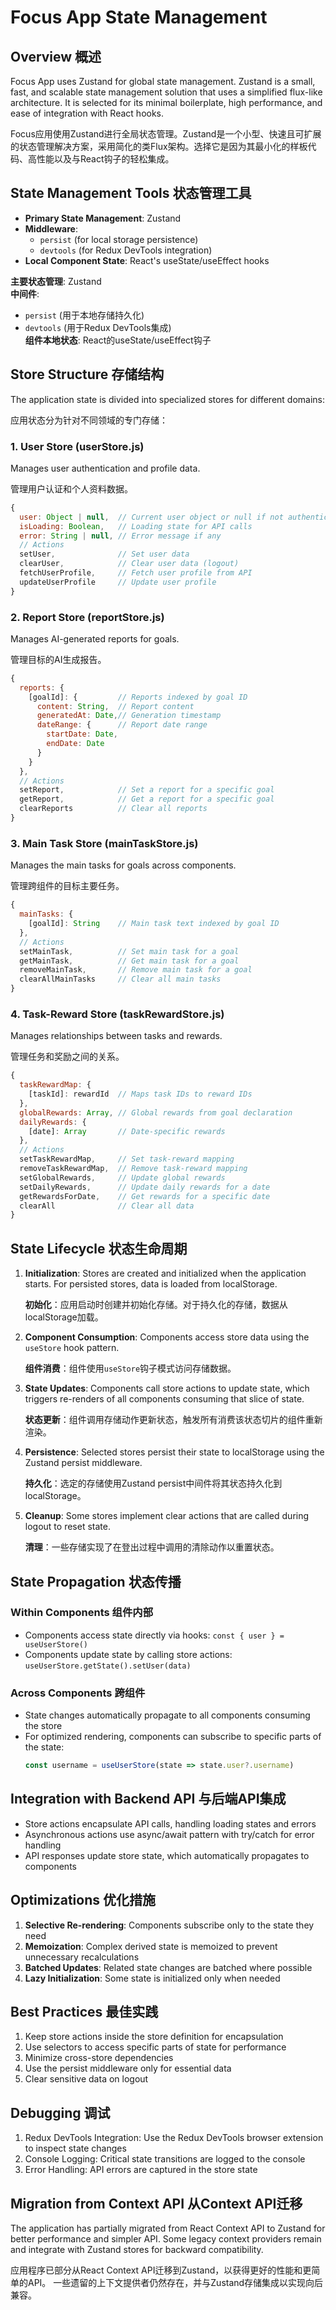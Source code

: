 # Focus App State Management

## Overview 概述

Focus App uses Zustand for global state management. Zustand is a small, fast, and scalable state management solution that uses a simplified flux-like architecture. It is selected for its minimal boilerplate, high performance, and ease of integration with React hooks.

Focus应用使用Zustand进行全局状态管理。Zustand是一个小型、快速且可扩展的状态管理解决方案，采用简化的类Flux架构。选择它是因为其最小化的样板代码、高性能以及与React钩子的轻松集成。

## State Management Tools 状态管理工具

- **Primary State Management**: Zustand
- **Middleware**: 
  - `persist` (for local storage persistence)
  - `devtools` (for Redux DevTools integration)
- **Local Component State**: React's useState/useEffect hooks

**主要状态管理**: Zustand  
**中间件**:
  - `persist` (用于本地存储持久化)
  - `devtools` (用于Redux DevTools集成)  
**组件本地状态**: React的useState/useEffect钩子

## Store Structure 存储结构

The application state is divided into specialized stores for different domains:

应用状态分为针对不同领域的专门存储：

### 1. User Store (userStore.js)

Manages user authentication and profile data.

管理用户认证和个人资料数据。

```javascript
{
  user: Object | null,  // Current user object or null if not authenticated
  isLoading: Boolean,   // Loading state for API calls
  error: String | null, // Error message if any
  // Actions
  setUser,              // Set user data
  clearUser,            // Clear user data (logout)
  fetchUserProfile,     // Fetch user profile from API
  updateUserProfile     // Update user profile
}
```

### 2. Report Store (reportStore.js)

Manages AI-generated reports for goals.

管理目标的AI生成报告。

```javascript
{
  reports: {
    [goalId]: {         // Reports indexed by goal ID
      content: String,  // Report content
      generatedAt: Date,// Generation timestamp
      dateRange: {      // Report date range
        startDate: Date,
        endDate: Date
      }
    }
  },
  // Actions
  setReport,            // Set a report for a specific goal
  getReport,            // Get a report for a specific goal
  clearReports          // Clear all reports
}
```

### 3. Main Task Store (mainTaskStore.js)

Manages the main tasks for goals across components.

管理跨组件的目标主要任务。

```javascript
{
  mainTasks: {
    [goalId]: String    // Main task text indexed by goal ID
  },
  // Actions
  setMainTask,          // Set main task for a goal
  getMainTask,          // Get main task for a goal
  removeMainTask,       // Remove main task for a goal
  clearAllMainTasks     // Clear all main tasks
}
```

### 4. Task-Reward Store (taskRewardStore.js)

Manages relationships between tasks and rewards.

管理任务和奖励之间的关系。

```javascript
{
  taskRewardMap: {
    [taskId]: rewardId  // Maps task IDs to reward IDs
  },
  globalRewards: Array, // Global rewards from goal declaration
  dailyRewards: {
    [date]: Array       // Date-specific rewards
  },
  // Actions
  setTaskRewardMap,     // Set task-reward mapping
  removeTaskRewardMap,  // Remove task-reward mapping
  setGlobalRewards,     // Update global rewards
  setDailyRewards,      // Update daily rewards for a date
  getRewardsForDate,    // Get rewards for a specific date
  clearAll              // Clear all data
}
```

## State Lifecycle 状态生命周期

1. **Initialization**: Stores are created and initialized when the application starts. For persisted stores, data is loaded from localStorage.

   **初始化**：应用启动时创建并初始化存储。对于持久化的存储，数据从localStorage加载。

2. **Component Consumption**: Components access store data using the `useStore` hook pattern.

   **组件消费**：组件使用`useStore`钩子模式访问存储数据。

3. **State Updates**: Components call store actions to update state, which triggers re-renders of all components consuming that slice of state.

   **状态更新**：组件调用存储动作更新状态，触发所有消费该状态切片的组件重新渲染。

4. **Persistence**: Selected stores persist their state to localStorage using the Zustand persist middleware.

   **持久化**：选定的存储使用Zustand persist中间件将其状态持久化到localStorage。

5. **Cleanup**: Some stores implement clear actions that are called during logout to reset state.

   **清理**：一些存储实现了在登出过程中调用的清除动作以重置状态。

## State Propagation 状态传播

### Within Components 组件内部

- Components access state directly via hooks: `const { user } = useUserStore()`
- Components update state by calling store actions: `useUserStore.getState().setUser(data)`

### Across Components 跨组件

- State changes automatically propagate to all components consuming the store
- For optimized rendering, components can subscribe to specific parts of the state:
  ```javascript
  const username = useUserStore(state => state.user?.username)
  ```

## Integration with Backend API 与后端API集成

- Store actions encapsulate API calls, handling loading states and errors
- Asynchronous actions use async/await pattern with try/catch for error handling
- API responses update store state, which automatically propagates to components

## Optimizations 优化措施

1. **Selective Re-rendering**: Components subscribe only to the state they need
2. **Memoization**: Complex derived state is memoized to prevent unnecessary recalculations
3. **Batched Updates**: Related state changes are batched where possible
4. **Lazy Initialization**: Some state is initialized only when needed

## Best Practices 最佳实践

1. Keep store actions inside the store definition for encapsulation
2. Use selectors to access specific parts of state for performance
3. Minimize cross-store dependencies
4. Use the persist middleware only for essential data
5. Clear sensitive data on logout

## Debugging 调试

1. Redux DevTools Integration: Use the Redux DevTools browser extension to inspect state changes
2. Console Logging: Critical state transitions are logged to the console
3. Error Handling: API errors are captured in the store state

## Migration from Context API 从Context API迁移

The application has partially migrated from React Context API to Zustand for better performance and simpler API.
Some legacy context providers remain and integrate with Zustand stores for backward compatibility.

应用程序已部分从React Context API迁移到Zustand，以获得更好的性能和更简单的API。
一些遗留的上下文提供者仍然存在，并与Zustand存储集成以实现向后兼容。

